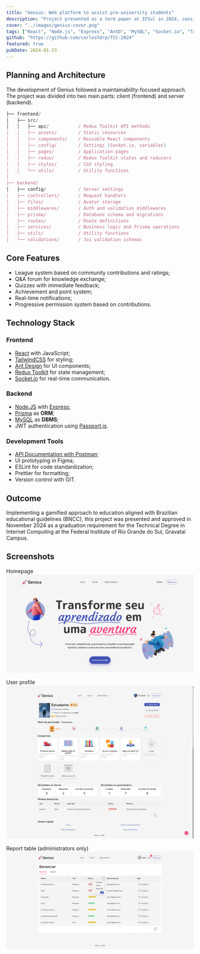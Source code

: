 ```yaml
---
title: "Genius: Web platform to assist pre-university students"
description: "Project presented as a term paper at IFSul in 2024, consisting of a gamified platform that provides resources for students during preparation for university entrance exams."
cover: "../images/genius-cover.png"
tags: ["React", "Node.js", "Express", "AntD", "MySQL", "Socket.io", "TailwindCSS", "Prisma"]
github: "https://github.com/carloshdrp/TCC-2024"
featured: true
pubDate: 2024-01-23
---
```


## Planning and Architecture
The development of Genius followed a maintainability-focused approach. The project was divided into two main parts: client (frontend) and server (backend).

``` js
├── frontend/
│   ├── src/
│   │   ├── api/           / Redux Toolkit API methods
│   │   ├── assets/        / Static resources
│   │   ├── components/    / Reusable React components
│   │   ├── config/        / Settings (Socket.io, variables)
│   │   ├── pages/         / Application pages
│   │   ├── redux/         / Redux Toolkit states and reducers
│   │   ├── styles/        / CSS styling
│   │   └── utils/         / Utility functions
│
├── backend/
│   ├── config/            / Server settings
│   ├── controllers/       / Request handlers
│   ├── files/             / Avatar storage
│   ├── middlewares/       / Auth and validation middlewares
│   ├── prisma/            / Database schema and migrations
│   ├── routes/            / Route definitions
│   ├── services/          / Business logic and Prisma operations
│   ├── utils/             / Utility functions
│   └── validations/       / Joi validation schemas
```

## Core Features

- League system based on community contributions and ratings;
- Q&A forum for knowledge exchange;
- Quizzes with immediate feedback;
- Achievement and point system;
- Real-time notifications;
- Progressive permission system based on contributions.

## Technology Stack

### Frontend
- <a href="https://react.dev" target="_blank" rel="noopener noreferrer">React</a> with JavaScript;
- <a href="https://tailwindcss.com" target="_blank" rel="noopener noreferrer">TailwindCSS</a> for styling;
- <a href="https://ant.design" target="_blank" rel="noopener noreferrer">Ant Design</a> for UI components;
- <a href="https://redux-toolkit.js.org" target="_blank" rel="noopener noreferrer">Redux Toolkit</a> for state management;
- <a href="https://socket.io" target="_blank" rel="noopener noreferrer">Socket.io</a> for real-time communication.

### Backend
- <a href="https://nodejs.org/pt" target="_blank" rel="noopener noreferrer">Node.JS</a> with <a href="http://expressjs.com/pt-br/" target="_blank" rel="noopener noreferrer">Express</a>;
- <a href="https://www.prisma.io" target="_blank" rel="noopener noreferrer">Prisma</a> as **ORM**;
- <a href="https://www.mysql.com" target="_blank" rel="noopener noreferrer">MySQL</a> as **DBMS**;
- JWT authentication using <a href="https://www.passportjs.org" target="_blank" rel="noopener noreferrer">Passport.js</a>.

### Development Tools
- [API Documentation with Postman](https://documenter.getpostman.com/view/26689861/2sAYJ4igB1);
- UI prototyping in Figma;
- ESLint for code standardization;
- Prettier for formatting;
- Version control with GIT.

## Outcome
Implementing a gamified approach to education aligned with Brazilian educational guidelines (BNCC), this project was presented and approved in November 2024 as a graduation requirement for the Technical Degree in Internet Computing at the Federal Institute of Rio Grande do Sul, Gravataí Campus.

## Screenshots
Homepage
![](../images/genius-cover.png)

User profile
![](../images/genius-profile.png)

Report table (administrators only)
![](../images/genius-report-table.png)
